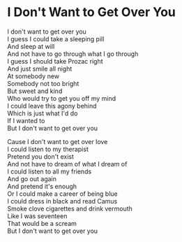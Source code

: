 # I Don't Want to Get Over You  

I don't want to get over you  
I guess I could take a sleeping pill  
And sleep at will  
And not have to go through what I go through  
I guess I should take Prozac right  
And just smile all night  
At somebody new  
Somebody not too bright  
But sweet and kind  
Who would try to get you off my mind  
I could leave this agony behind  
Which is just what I'd do  
If I wanted to  
But I don't want to get over you  

Cause I don't want to get over love  
I could listen to my therapist  
Pretend you don't exist  
And not have to dream of what I dream of  
I could listen to all my friends  
And go out again  
And pretend it's enough  
Or I could make a career of being blue  
I could dress in black and read Camus  
Smoke clove cigarettes and drink vermouth  
Like I was seventeen  
That would be a scream  
But I don't want to get over you  
